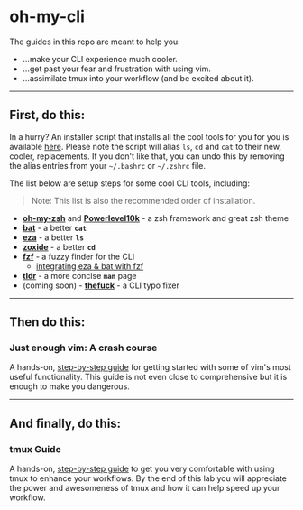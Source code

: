 # oh-my-cli

The guides in this repo are meant to help you:
* ...make your CLI experience much cooler.
* ...get past your fear and frustration with using vim.
* ...assimilate tmux into your workflow (and be excited about it).

***

## First, do this:

In a hurry? An installer script that installs all the cool tools for you for you is available [here](scripts/install-cool-tools.sh).  Please note the script will alias `ls`, `cd` and `cat` to their new, cooler, replacements.  If you don't like that, you can undo this by removing the alias entries from your `~/.bashrc` or `~/.zshrc` file.

The list below are setup steps for some cool CLI tools, including:

> Note: This list is also the recommended order of installation.

* **[oh-my-zsh](cool-tools/install-zsh-powerlevel10k-and-plugins.md)** and **[Powerlevel10k](cool-tools/install-zsh-powerlevel10k-and-plugins.md)** - a zsh framework and great zsh theme
* **[bat](cool-tools/bat.md)** - a better **`cat`**
* **[eza](cool-tools/eza.md)** - a better **`ls`**
* **[zoxide](cool-tools/zoxide.md)** - a better **`cd`**
* **[fzf](cool-tools/fzf.md)** - a fuzzy finder for the CLI
  * [integrating eza & bat with fzf](cool-tools/integrating-eza-and-bat-with-fzf.md)
* **[tldr](cool-tools/tldr.md)** - a more concise **`man`** page
* (coming soon) - **[thefuck](cool-tools/thefuck.md)** - a CLI typo fixer

***

## Then do this: 

### Just enough vim: A crash course

A hands-on, [step-by-step guide](vim/just-enough-vim-a-crash-course.md) for getting started with some of vim's most useful functionality.  This guide is not even close to comprehensive but it is enough to make you dangerous.

***

## And finally, do this:

### tmux Guide

A hands-on, [step-by-step guide](tmux/tmux-lab.md) to get you very comfortable with using tmux to enhance your workflows.  By the end of this lab you will appreciate the power and awesomeness of tmux and how it can help speed up your workflow.
